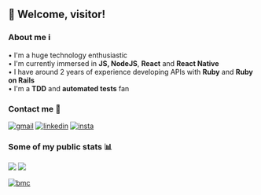 ## 🖖 Welcome, visitor!

### **About me** ℹ️

• I'm a huge technology enthusiastic<br/>
• I'm currently immersed in **JS, NodeJS**, **React** and **React Native**<br/>
• I have around 2 years of experience developing APIs with **Ruby** and **Ruby on Rails**<br/>
• I'm a **TDD** and **automated tests** fan

### **Contact me** 📡

[![gmail](https://img.shields.io/badge/-Gmail-c14438?style=for-the-badge&logo=Gmail&logoColor=white)](mailto:ramprofissional@gmail.com)
[![linkedin](https://img.shields.io/badge/-LinkedIn-blue?style=for-the-badge&logo=Linkedin)](https://www.linkedin.com/in/rodrigo-avellar/)
[![insta](https://img.shields.io/badge/-Instagram-E4405F?style=for-the-badge&logo=instagram&logoColor=white)](https://www.instagram.com/platypus_wings/)

### **Some of my public stats** 📊

![](https://github-readme-stats.vercel.app/api?username=roavellarm&show_icons=true&hide_title=true&theme=darcula)
![](https://github-readme-stats.vercel.app/api/top-langs/?username=roavellarm&layout=compact&theme=darcula)


[![bmc][buymeacoffee-shield]][buymeacoffee]

[buymeacoffee]: https://www.buymeacoffee.com/rodrigoavellar
[buymeacoffee-shield]: https://www.buymeacoffee.com/assets/img/custom_images/yellow_img.png


<!--
Here are some ideas to get you started:

- 🔭 I’m currently working on ...
- 🌱 I’m currently learning ...
- 👯 I’m looking to collaborate on ...
- 🤔 I’m looking for help with ...
- 💬 Ask me about ...
- 📫 How to reach me: ...
- 😄 Pronouns: ...
- ⚡ Fun fact: ...
-->
